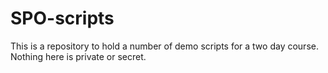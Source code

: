 # SPO-scripts

This is a repository to hold a number of demo scripts for a two day course.
Nothing here is private or secret. 
